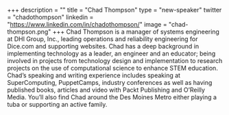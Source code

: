 +++
description = ""
title = "Chad Thompson"
type = "new-speaker"
twitter = "chadothompson"
linkedin = "https://www.linkedin.com/in/chadothompson/"
image = "chad-thompson.png"
+++
Chad Thompson is a manager of systems engineering at DHI Group, Inc., leading operations and reliability engineering for Dice.com and supporting websites. Chad has a deep background in implementing technology as a leader, an engineer and an educator; being involved in projects from technology design and implementation to research projects on the use of computational science to enhance STEM education. Chad’s speaking and writing experience includes speaking at SuperComputing, PuppetCamps, industry conferences as well as having published books, articles and video with Packt Publishing and O’Reilly Media. You’ll also find Chad around the Des Moines Metro either playing a tuba or supporting an active family.